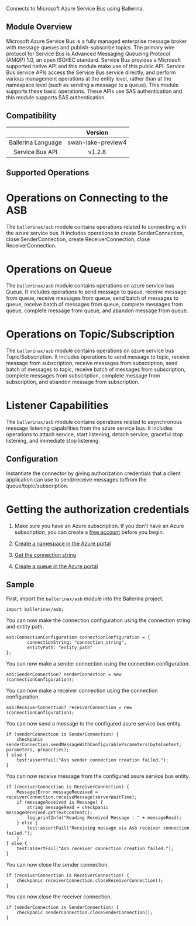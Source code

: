 Connects to Microsoft Azure Service Bus using Ballerina.

## Module Overview
Microsoft Azure Service Bus is a fully managed enterprise message broker with message queues and publish-subscribe 
topics. The primary wire protocol for Service Bus is Advanced Messaging Queueing Protocol (AMQP) 1.0, an open ISO/IEC standard. Service Bus provides a Microsoft supported native API and this module make use of this public API. Service Bus service APIs access the Service Bus service directly, and perform various management operations at the entity level, 
rather than at the namespace level (such as sending a message to a queue). This module supports these basic operations. These APIs use SAS authentication and this module supports SAS authentication.  

## Compatibility
|                     |    Version                  |
|:-------------------:|:---------------------------:|
| Ballerina Language  | swan-lake-preview4          |
| Service Bus API     | v1.2.8                      |

## Supported Operations

# Operations on Connecting to the ASB
The `ballerinax/asb` module contains operations related to connecting with the azure service bus. It includes operations 
to create SenderConnection, close SenderConnection, create ReceiverConnection, close ReceiverConnection. 

# Operations on Queue
The `ballerinax/asb` module contains operations on azure service bus Queue. It includes operations to send message to 
queue, receive message from queue, receive messages from queue, send batch of messages to queue, receive batch of 
messages from queue, complete messages from queue, complete message from queue, and abandon message from queue.  

# Operations on Topic/Subscription
The `ballerinax/asb` module contains operations on azure service bus Topic/Subscription. It includes operations to send message to topic, receive message from subscription, receive messages from subscription, send batch of messages to 
topic, receive batch of messages from subscription, complete messages from subscription, complete message from subscription, and abandon message from subscription.  

# Listener Capabilities
The `ballerinax/asb` module contains operations related to asynchronous message listening capabilities from the azure service bus. It includes operations to attach service, start listening, detach service, graceful stop listening, and immediate stop listening.

## Configuration
Instantiate the connector by giving authorization credentials that a client application can use to send/receive messages 
to/from the queue/topic/subscription.

# Getting the authorization credentials

1. Make sure you have an Azure subscription. If you don't have an Azure subscription, you can create a 
[free account](https://azure.microsoft.com/en-us/free/) before you begin.

2. [Create a namespace in the Azure portal](https://docs.microsoft.com/en-us/azure/service-bus-messaging/service-bus-quickstart-portal#create-a-namespace-in-the-azure-portal)

3. [Get the connection string](https://docs.microsoft.com/en-us/azure/service-bus-messaging/service-bus-quickstart-portal#get-the-connection-string)

4. [Create a queue in the Azure portal](https://docs.microsoft.com/en-us/azure/service-bus-messaging/service-bus-quickstart-portal#create-a-queue-in-the-azure-portal)


## Sample
First, import the `ballerinax/asb` module into the Ballerina project.

```ballerina
import ballerinax/asb;
```

You can now make the connection configuration using the connection string and entity path.
```ballerina
asb:ConnectionConfiguration connectionConfiguration = {
        connectionString: "connection_string",
        entityPath: "entity_path"
};
```

You can now make a sender connection using the connection configuration.
```ballerina
asb:SenderConnection? senderConnection = new (connectionConfiguration);
```

You can now make a receiver connection using the connection configuration.
```ballerina
asb:ReceiverConnection? receiverConnection = new (connectionConfiguration);
```

You can now send a message to the configured asure service bus entity.  
```ballerina
if (senderConnection is SenderConnection) {
    checkpanic senderConnection.sendMessageWithConfigurableParameters(byteContent, parameters, properties);
} else {
    test:assertFail("Asb sender connection creation failed.");
}
```

You can now receive message from the configured asure service bus entity. 
```ballerina
if (receiverConnection is ReceiverConnection) {
    Message|Error messageReceived = receiverConnection.receiveMessage(serverWaitTime);
    if (messageReceived is Message) {
        string messageRead = checkpanic messageReceived.getTextContent();
        log:printInfo("Reading Received Message : " + messageRead);
    } else {
        test:assertFail("Receiving message via Asb receiver connection failed.");
    }
} else {
    test:assertFail("Asb receiver connection creation failed.");
}
```

You can now close the sender connection.
```ballerina
if (receiverConnection is ReceiverConnection) {
    checkpanic receiverConnection.closeReceiverConnection();
}
```

You can now close the receiver connection.
```ballerina
if (senderConnection is SenderConnection) {
    checkpanic senderConnection.closeSenderConnection();
}
```

